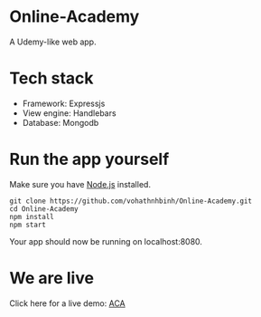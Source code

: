 # Online-Academy
A Udemy-like web app.
# Tech stack
* Framework: Expressjs
* View engine: Handlebars
* Database: Mongodb
# Run the app yourself
Make sure you have [Node.js](https://nodejs.org/en/) installed.
```
git clone https://github.com/vohathnhbinh/Online-Academy.git
cd Online-Academy
npm install
npm start
```
Your app should now be running on localhost:8080.
# We are live
Click here for a live demo: [ACA](https://carot-uwu.herokuapp.com/)
